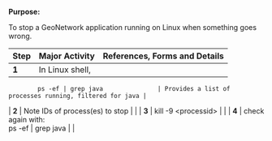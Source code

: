 **Purpose:**

To stop a GeoNetwork application running on Linux when something goes wrong.

| **Step** | **Major Activity**              | **References, Forms and Details**                       |
|----------|---------------------------------|---------------------------------------------------------|
| **1**    | In Linux shell,                 
                                             
            ps -ef | grep java               | Provides a list of processes running, filtered for java |
| **2**    | Note IDs of process(es) to stop |                                                         |
| **3**    | kill -9 \<processid\>           |                                                         |
| **4**    | check again with:               
            ps -ef | grep java               |                                                         |
